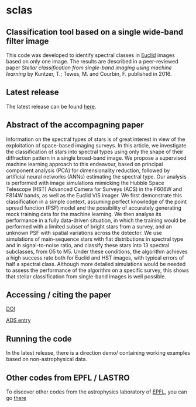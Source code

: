 # sclas
## Classification tool based on a single wide-band filter image

This code was developed to identify spectral classes in [Euclid](http://www.euclid-ec.org/) images based on only one image. The results are described in a peer-reviewed paper _Stellar classification from single-band imaging using machine learning_ by Kuntzer, T.; Tewes, M. and Courbin, F. published in 2016.

## Latest release

The latest release can be found [here](sclas-1.0beta.tar.gz).

## Abstract of the accompagning paper
Information on the spectral types of stars is of great interest in view of the exploitation of space-based imaging surveys. In this article, we investigate the classification of stars into spectral types using only the shape of their diffraction pattern in a single broad-band image. We propose a supervised machine learning approach to this endeavour, based on principal component analysis (PCA) for dimensionality reduction, followed by artificial neural networks (ANNs) estimating the spectral type. Our analysis is performed with image simulations mimicking the Hubble Space Telescope (HST) Advanced Camera for Surveys (ACS) in the F606W and F814W bands, as well as the Euclid VIS imager. We first demonstrate this classification in a simple context, assuming perfect knowledge of the point spread function (PSF) model and the possibility of accurately generating mock training data for the machine learning. We then analyse its performance in a fully data-driven situation, in which the training would be performed with a limited subset of bright stars from a survey, and an unknown PSF with spatial variations across the detector. We use simulations of main-sequence stars with flat distributions in spectral type and in signal-to-noise ratio, and classify these stars into 13 spectral subclasses, from O5 to M5. Under these conditions, the algorithm achieves a high success rate both for Euclid and HST images, with typical errors of half a spectral class. Although more detailed simulations would be needed to assess the performance of the algorithm on a specific survey, this shows that stellar classification from single-band images is well possible. 

## Accessing / citing the paper
[DOI](http://dx.doi.org/10.1051/0004-6361/201628660)

[ADS entry](http://adsabs.harvard.edu/abs/2016A%26A...591A..54K)

## Running the code

In the latest release, there is a direction demo/ containing working examples based on non-astrophysical data.

## Other codes from EPFL / LASTRO

To discover other codes from the astrophysics laboratory of [EPFL](http://www.epfl.ch), you can go [there](http://lastro.epfl.ch/software)
